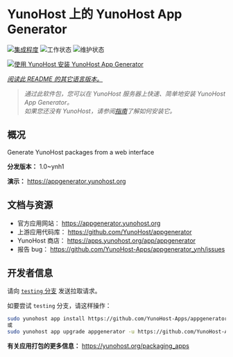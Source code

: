 <!--
注意：此 README 由 <https://github.com/YunoHost/apps/tree/master/tools/readme_generator> 自动生成
请勿手动编辑。
-->

# YunoHost 上的 YunoHost App Generator

[![集成程度](https://dash.yunohost.org/integration/appgenerator.svg)](https://ci-apps.yunohost.org/ci/apps/appgenerator/) ![工作状态](https://ci-apps.yunohost.org/ci/badges/appgenerator.status.svg) ![维护状态](https://ci-apps.yunohost.org/ci/badges/appgenerator.maintain.svg)

[![使用 YunoHost 安装 YunoHost App Generator](https://install-app.yunohost.org/install-with-yunohost.svg)](https://install-app.yunohost.org/?app=appgenerator)

*[阅读此 README 的其它语言版本。](./ALL_README.md)*

> *通过此软件包，您可以在 YunoHost 服务器上快速、简单地安装 YunoHost App Generator。*  
> *如果您还没有 YunoHost，请参阅[指南](https://yunohost.org/install)了解如何安装它。*

## 概况

Generate YunoHost packages from a web interface


**分发版本：** 1.0~ynh1

**演示：** <https://appgenerator.yunohost.org>
## 文档与资源

- 官方应用网站： <https://appgenerator.yunohost.org>
- 上游应用代码库： <https://github.com/YunoHost/appgenerator>
- YunoHost 商店： <https://apps.yunohost.org/app/appgenerator>
- 报告 bug： <https://github.com/YunoHost-Apps/appgenerator_ynh/issues>

## 开发者信息

请向 [`testing` 分支](https://github.com/YunoHost-Apps/appgenerator_ynh/tree/testing) 发送拉取请求。

如要尝试 `testing` 分支，请这样操作：

```bash
sudo yunohost app install https://github.com/YunoHost-Apps/appgenerator_ynh/tree/testing --debug
或
sudo yunohost app upgrade appgenerator -u https://github.com/YunoHost-Apps/appgenerator_ynh/tree/testing --debug
```

**有关应用打包的更多信息：** <https://yunohost.org/packaging_apps>
